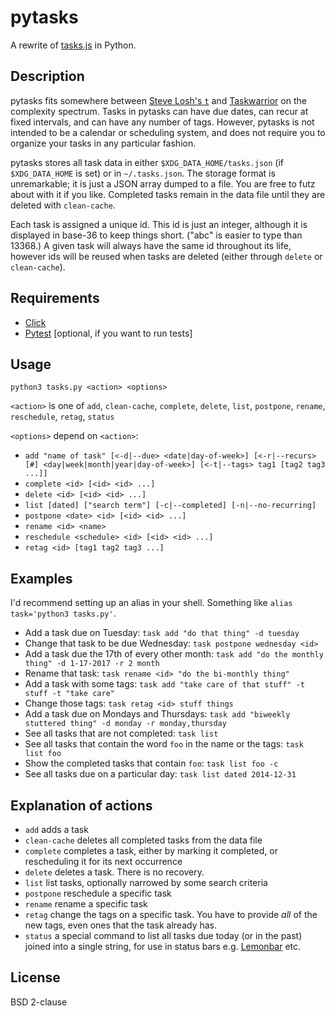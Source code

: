 # pytasks

A rewrite of [tasks.js](https://github.com/zandrmartin/tasks.js) in Python.

## Description

pytasks fits somewhere between [Steve Losh's `t`](https://github.com/sjl/t) and
[Taskwarrior](https://taskwarrior.org/) on the complexity spectrum. Tasks in
pytasks can have due dates, can recur at fixed intervals, and can have any
number of tags. However, pytasks is not intended to be a calendar or scheduling
system, and does not require you to organize your tasks in any particular
fashion.

pytasks stores all task data in either `$XDG_DATA_HOME/tasks.json` (if
`$XDG_DATA_HOME` is set) or in `~/.tasks.json`. The storage format is
unremarkable; it is just a JSON array dumped to a file. You are free to futz
about with it if you like. Completed tasks remain in the data file until they
are deleted with `clean-cache`.

Each task is assigned a unique id. This id is just an integer, although it is
displayed in base-36 to keep things short. ("abc" is easier to type than
13368.) A given task will always have the same id throughout its life, however
ids will be reused when tasks are deleted (either through `delete` or
`clean-cache`).

## Requirements

- [Click](http://click.pocoo.org)
- [Pytest](https://pytest.org) [optional, if you want to run tests]

## Usage

`python3 tasks.py <action> <options>`

`<action>` is one of `add`, `clean-cache`, `complete`, `delete`, `list`,
`postpone`, `rename`, `reschedule`, `retag`, `status`

`<options>` depend on `<action>`:

- `add "name of task" [<-d|--due> <date|day-of-week>] [<-r|--recurs> [#] <day|week|month|year|day-of-week>] [<-t|--tags>
  tag1 [tag2 tag3 ...]]`
- `complete <id> [<id> <id> ...]`
- `delete <id> [<id> <id> ...]`
- `list [dated] ["search term"] [-c|--completed] [-n|--no-recurring]`
- `postpone <date> <id> [<id> <id> ...]`
- `rename <id> <name>`
- `reschedule <schedule> <id> [<id> <id> ...]`
- `retag <id> [tag1 tag2 tag3 ...]`

## Examples

I'd recommend setting up an alias in your shell. Something like `alias task='python3 tasks.py'`.

- Add a task due on Tuesday: `task add "do that thing" -d tuesday`
- Change that task to be due Wednesday: `task postpone wednesday <id>`
- Add a task due the 17th of every other month: `task add "do the monthly
  thing" -d 1-17-2017 -r 2 month`
- Rename that task: `task rename <id> "do the bi-monthly thing"`
- Add a task with some tags: `task add "take care of that stuff" -t stuff -t
  "take care"`
- Change those tags: `task retag <id> stuff things`
- Add a task due on Mondays and Thursdays: `task add "biweekly stuttered thing"
  -d monday -r monday,thursday`
- See all tasks that are not completed: `task list`
- See all tasks that contain the word `foo` in the name or the tags: `task list
  foo`
- Show the completed tasks that contain `foo`: `task list foo -c`
- See all tasks due on a particular day: `task list dated 2014-12-31`

## Explanation of actions

- `add` adds a task
- `clean-cache` deletes all completed tasks from the data file
- `complete` completes a task, either by marking it completed, or rescheduling
  it for its next occurrence
- `delete` deletes a task. There is no recovery.
- `list` list tasks, optionally narrowed by some search criteria
- `postpone` reschedule a specific task
- `rename` rename a specific task
- `retag` change the tags on a specific task. You have to provide _all_ of the
  new tags, even ones that the task already has.
- `status` a special command to list all tasks due today (or in the past)
  joined into a single string, for use in status bars e.g.
  [Lemonbar](https://github.com/LemonBoy/bar) etc.

## License

BSD 2-clause
